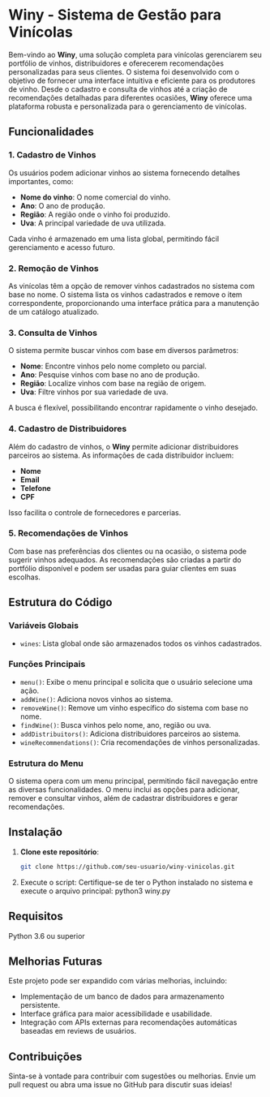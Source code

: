 # Winy - Sistema de Gestão para Vinícolas

Bem-vindo ao **Winy**, uma solução completa para vinícolas gerenciarem seu portfólio de vinhos, distribuidores e oferecerem recomendações personalizadas para seus clientes. O sistema foi desenvolvido com o objetivo de fornecer uma interface intuitiva e eficiente para os produtores de vinho. Desde o cadastro e consulta de vinhos até a criação de recomendações detalhadas para diferentes ocasiões, **Winy** oferece uma plataforma robusta e personalizada para o gerenciamento de vinícolas.

## Funcionalidades

### 1. Cadastro de Vinhos
Os usuários podem adicionar vinhos ao sistema fornecendo detalhes importantes, como:
- **Nome do vinho**: O nome comercial do vinho.
- **Ano**: O ano de produção.
- **Região**: A região onde o vinho foi produzido.
- **Uva**: A principal variedade de uva utilizada.

Cada vinho é armazenado em uma lista global, permitindo fácil gerenciamento e acesso futuro.

### 2. Remoção de Vinhos
As vinícolas têm a opção de remover vinhos cadastrados no sistema com base no nome. O sistema lista os vinhos cadastrados e remove o item correspondente, proporcionando uma interface prática para a manutenção de um catálogo atualizado.

### 3. Consulta de Vinhos
O sistema permite buscar vinhos com base em diversos parâmetros:
- **Nome**: Encontre vinhos pelo nome completo ou parcial.
- **Ano**: Pesquise vinhos com base no ano de produção.
- **Região**: Localize vinhos com base na região de origem.
- **Uva**: Filtre vinhos por sua variedade de uva.

A busca é flexível, possibilitando encontrar rapidamente o vinho desejado.

### 4. Cadastro de Distribuidores
Além do cadastro de vinhos, o **Winy** permite adicionar distribuidores parceiros ao sistema. As informações de cada distribuidor incluem:
- **Nome**
- **Email**
- **Telefone**
- **CPF**

Isso facilita o controle de fornecedores e parcerias.

### 5. Recomendações de Vinhos
Com base nas preferências dos clientes ou na ocasião, o sistema pode sugerir vinhos adequados. As recomendações são criadas a partir do portfólio disponível e podem ser usadas para guiar clientes em suas escolhas.

## Estrutura do Código

### Variáveis Globais
- `wines`: Lista global onde são armazenados todos os vinhos cadastrados.

### Funções Principais
- `menu()`: Exibe o menu principal e solicita que o usuário selecione uma ação.
- `addWine()`: Adiciona novos vinhos ao sistema.
- `removeWine()`: Remove um vinho específico do sistema com base no nome.
- `findWine()`: Busca vinhos pelo nome, ano, região ou uva.
- `addDistribuitors()`: Adiciona distribuidores parceiros ao sistema.
- `wineRecommendations()`: Cria recomendações de vinhos personalizadas.

### Estrutura do Menu
O sistema opera com um menu principal, permitindo fácil navegação entre as diversas funcionalidades. O menu inclui as opções para adicionar, remover e consultar vinhos, além de cadastrar distribuidores e gerar recomendações.

## Instalação

1. **Clone este repositório**:
   ```bash
   git clone https://github.com/seu-usuario/winy-vinicolas.git
   
2. Execute o script: Certifique-se de ter o Python instalado no sistema e execute o arquivo principal:
    python3 winy.py

## Requisitos
Python 3.6 ou superior

## Melhorias Futuras
Este projeto pode ser expandido com várias melhorias, incluindo:

- Implementação de um banco de dados para armazenamento persistente.
- Interface gráfica para maior acessibilidade e usabilidade.
- Integração com APIs externas para recomendações automáticas baseadas em reviews de usuários.

## Contribuições
Sinta-se à vontade para contribuir com sugestões ou melhorias. Envie um pull request ou abra uma issue no GitHub para discutir suas ideias!
